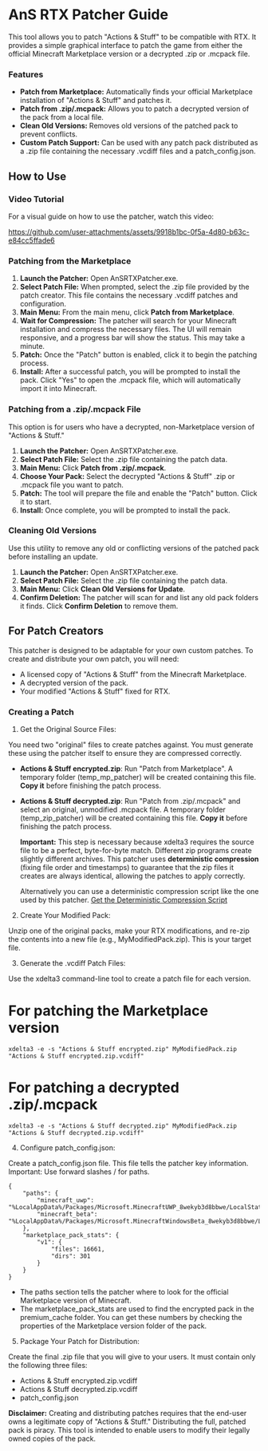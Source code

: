 # AnS RTX Patcher Guide

This tool allows you to patch "Actions & Stuff" to be compatible with RTX. It provides a simple graphical interface to patch the game from either the official Minecraft Marketplace version or a decrypted .zip or .mcpack file.


### Features



* **Patch from Marketplace:** Automatically finds your official Marketplace installation of "Actions & Stuff" and patches it.
* **Patch from .zip/.mcpack:** Allows you to patch a decrypted version of the pack from a local file.
* **Clean Old Versions:** Removes old versions of the patched pack to prevent conflicts.
* **Custom Patch Support:** Can be used with any patch pack distributed as a .zip file containing the necessary .vcdiff files and a patch_config.json.


## How to Use


### Video Tutorial

For a visual guide on how to use the patcher, watch this video:

https://github.com/user-attachments/assets/9918b1bc-0f5a-4d80-b63c-e84cc5ffade6



### Patching from the Marketplace



1. **Launch the Patcher:** Open AnSRTXPatcher.exe.
2. **Select Patch File:** When prompted, select the .zip file provided by the patch creator. This file contains the necessary .vcdiff patches and configuration.
3. **Main Menu:** From the main menu, click **Patch from Marketplace**.
4. **Wait for Compression:** The patcher will search for your Minecraft installation and compress the necessary files. The UI will remain responsive, and a progress bar will show the status. This may take a minute.
5. **Patch:** Once the "Patch" button is enabled, click it to begin the patching process.
6. **Install:** After a successful patch, you will be prompted to install the pack. Click "Yes" to open the .mcpack file, which will automatically import it into Minecraft.


### Patching from a .zip/.mcpack File

This option is for users who have a decrypted, non-Marketplace version of "Actions & Stuff."



1. **Launch the Patcher:** Open AnSRTXPatcher.exe.
2. **Select Patch File:** Select the .zip file containing the patch data.
3. **Main Menu:** Click **Patch from .zip/.mcpack**.
4. **Choose Your Pack:** Select the decrypted "Actions & Stuff" .zip or .mcpack file you want to patch.
5. **Patch:** The tool will prepare the file and enable the "Patch" button. Click it to start.
6. **Install:** Once complete, you will be prompted to install the pack.


### Cleaning Old Versions

Use this utility to remove any old or conflicting versions of the patched pack before installing an update.



1. **Launch the Patcher:** Open AnSRTXPatcher.exe.
2. **Select Patch File:** Select the .zip file containing the patch data.
3. **Main Menu:** Click **Clean Old Versions for Update**.
4. **Confirm Deletion:** The patcher will scan for and list any old pack folders it finds. Click **Confirm Deletion** to remove them.


## For Patch Creators

This patcher is designed to be adaptable for your own custom patches. To create and distribute your own patch, you will need:



* A licensed copy of "Actions & Stuff" from the Minecraft Marketplace.
* A decrypted version of the pack.
* Your modified "Actions & Stuff" fixed for RTX.


### Creating a Patch

1. Get the Original Source Files:

You need two "original" files to create patches against. You must generate these using the patcher itself to ensure they are compressed correctly.



* **Actions & Stuff encrypted.zip**: Run "Patch from Marketplace". A temporary folder (temp_mp_patcher) will be created containing this file. **Copy it** before finishing the patch process.
* **Actions & Stuff decrypted.zip**: Run "Patch from .zip/.mcpack" and select an original, unmodified .mcpack file. A temporary folder (temp_zip_patcher) will be created containing this file. **Copy it** before finishing the patch process.

    **Important:** This step is necessary because xdelta3 requires the source file to be a perfect, byte-for-byte match. Different zip programs create slightly different archives. This patcher uses **deterministic compression** (fixing file order and timestamps) to guarantee that the zip files it creates are always identical, allowing the patches to apply correctly.


    Alternatively you can use a deterministic compression script like the one used by this patcher. [Get the Deterministic Compression Script](https://www.google.com/search?q=https://github.com/Felix-Chaos/A-S-Minecraft-RTX-Community-Patcher/tree/main/tools/Folder%2520Zip%2520(Determenistic))


2. Create Your Modified Pack:

Unzip one of the original packs, make your RTX modifications, and re-zip the contents into a new file (e.g., MyModifiedPack.zip). This is your target file.

3. Generate the .vcdiff Patch Files:

Use the xdelta3 command-line tool to create a patch file for each version.

# For patching the Marketplace version 
`xdelta3 -e -s "Actions & Stuff encrypted.zip" MyModifiedPack.zip "Actions & Stuff encrypted.zip.vcdiff"` 
 
# For patching a decrypted .zip/.mcpack 
`xdelta3 -e -s "Actions & Stuff decrypted.zip" MyModifiedPack.zip "Actions & Stuff decrypted.zip.vcdiff"` 


4. Configure patch_config.json:

Create a patch_config.json file. This file tells the patcher key information. Important: Use forward slashes / for paths.
```
{ 
    "paths": { 
        "minecraft_uwp": "%LocalAppData%/Packages/Microsoft.MinecraftUWP_8wekyb3d8bbwe/LocalState", 
        "minecraft_beta": "%LocalAppData%/Packages/Microsoft.MinecraftWindowsBeta_8wekyb3d8bbwe/LocalState" 
    }, 
    "marketplace_pack_stats": { 
        "v1": { 
            "files": 16661, 
            "dirs": 301 
        } 
    } 
} 
```



* The paths section tells the patcher where to look for the official Marketplace version of Minecraft.
* The marketplace_pack_stats are used to find the encrypted pack in the premium_cache folder. You can get these numbers by checking the properties of the Marketplace version folder of the pack.

5. Package Your Patch for Distribution:

Create the final .zip file that you will give to your users. It must contain only the following three files:



* Actions & Stuff encrypted.zip.vcdiff
* Actions & Stuff decrypted.zip.vcdiff
* patch_config.json

**Disclaimer:** Creating and distributing patches requires that the end-user owns a legitimate copy of "Actions & Stuff." Distributing the full, patched pack is piracy. This tool is intended to enable users to modify their legally owned copies of the pack.
